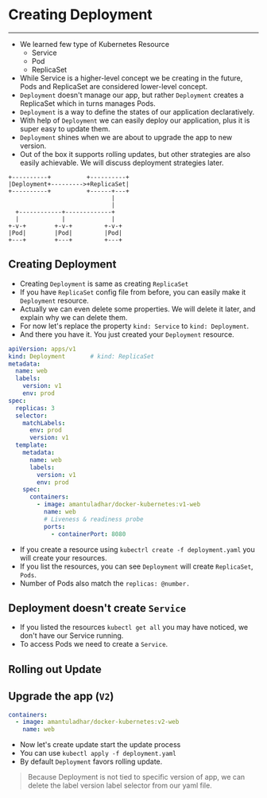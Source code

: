 # Creating Deployment

---

- We learned few type of Kubernetes Resource
  - Service
  - Pod
  - ReplicaSet
- While Service is a higher-level concept we be creating in the future, Pods and ReplicaSet are considered lower-level concept.
- `Deployment` doesn't manage our app, but rather `Deployment` creates a ReplicaSet which in turns manages Pods.
- `Deployment` is a way to define the states of our application declaratively.
- With help of `Deployment` we can easily deploy our application, plus it is super easy to update them.
- `Deployment` shines when we are about to upgrade the app to new version.
- Out of the box it supports rolling updates, but other strategies are also easily achievable. We will discuss deployment strategies later.

```
+----------+          +----------+
|Deployment+--------->+ReplicaSet|
+----------+          +------+---+
                             |
                             |
  +------------+-------------+
  |            |             |
+-v-+        +-v-+         +-v-+
|Pod|        |Pod|         |Pod|
+---+        +---+         +---+

```

## Creating Deployment

- Creating `Deployment` is same as creating `ReplicaSet`
- If you have `ReplicaSet` config file from before, you can easily make it `Deployment` resource.
- Actually we can even delete some properties. We will delete it later, and explain why we can delete them.
- For now let's replace the property `kind: Service` to `kind: Deployment`.
- And there you have it. You just created your `Deployment` resource.

```yaml
apiVersion: apps/v1
kind: Deployment       # kind: ReplicaSet
metadata:
  name: web
  labels:
    version: v1
    env: prod
spec:
  replicas: 3
  selector:
    matchLabels:
      env: prod
      version: v1
  template:
    metadata:
      name: web
      labels:
        version: v1
        env: prod
    spec:
      containers:
        - image: amantuladhar/docker-kubernetes:v1-web
          name: web
          # Liveness & readiness probe
          ports:
            - containerPort: 8080
```

- If you create a resource using `kubectrl create -f deployment.yaml` you will create your resources.
- If you list the resources, you can see `Deployment` will create `ReplicaSet`, `Pods`.
- Number of Pods also match the `replicas: @number.`

## Deployment doesn't create `Service`

- If you listed the resources `kubectl get all` you may have noticed, we don't have our Service running.
- To access Pods we need to create a `Service`.

## Rolling out Update

## Upgrade the app (`V2`)

```yaml
containers:
  - image: amantuladhar/docker-kubernetes:v2-web
    name: web
```

- Now let's create update start the update process
- You can use `kubectl apply -f deployment.yaml`
- By default `Deployment` favors rolling update.

> Because Deployment is not tied to specific version of app, we can delete the label version label selector from our yaml file.